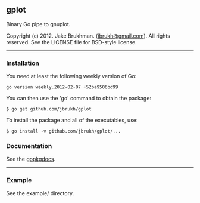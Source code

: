 ## gplot

Binary Go pipe to gnuplot.

Copyright (c) 2012. Jake Brukhman. (jbrukh@gmail.com).
All rights reserved.  See the LICENSE file for BSD-style
license.

------------

### Installation

You need at least the following weekly version of Go:

    go version weekly.2012-02-07 +52ba9506bd99

You can then use the 'go' command to obtain the package:

    $ go get github.com/jbrukh/gplot

To install the package and all of the executables, use:

    $ go install -v github.com/jbrukh/gplot/...

### Documentation

See the [gopkgdocs](http://gopkgdoc.appspot.com/pkg/github.com/jbrukh/gplot).

------------

### Example

See the example/ directory.
